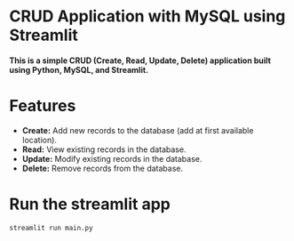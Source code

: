 # CRUD Application with MySQL using Streamlit

#### This is a simple CRUD (Create, Read, Update, Delete) application built using Python, MySQL, and Streamlit.

# Features
- **Create:** Add new records to the database (add at first available location). 
- **Read:** View existing records in the database.
- **Update:** Modify existing records in the database.
- **Delete:** Remove records from the database.


# Run the streamlit app
`streamlit run main.py`



